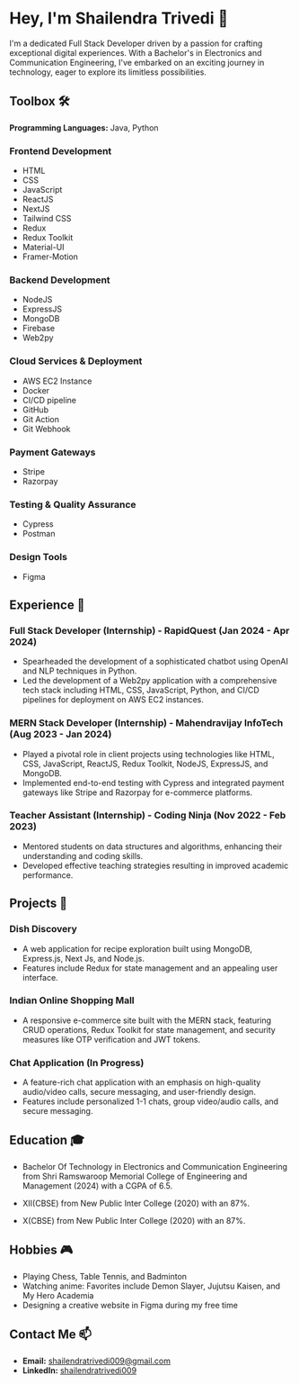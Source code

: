 # Hey, I'm Shailendra Trivedi 👋

I'm a dedicated Full Stack Developer driven by a passion for crafting exceptional digital experiences. With a Bachelor's in Electronics and Communication Engineering, I've embarked on an exciting journey in technology, eager to explore its limitless possibilities. 

## Toolbox 🛠️

**Programming Languages:** Java, Python

### Frontend Development
- HTML
- CSS
- JavaScript
- ReactJS
- NextJS
- Tailwind CSS
- Redux
- Redux Toolkit
- Material-UI
- Framer-Motion

### Backend Development
- NodeJS
- ExpressJS
- MongoDB
- Firebase
- Web2py

### Cloud Services & Deployment
- AWS EC2 Instance
- Docker
- CI/CD pipeline
- GitHub
- Git Action
- Git Webhook

### Payment Gateways
- Stripe
- Razorpay

### Testing & Quality Assurance
- Cypress
- Postman

### Design Tools
- Figma

## Experience 💼

### Full Stack Developer (Internship) - RapidQuest (Jan 2024 - Apr 2024)
- Spearheaded the development of a sophisticated chatbot using OpenAI and NLP techniques in Python.
- Led the development of a Web2py application with a comprehensive tech stack including HTML, CSS, JavaScript, Python, and CI/CD pipelines for deployment on AWS EC2 instances.

### MERN Stack Developer (Internship) - Mahendravijay InfoTech (Aug 2023 - Jan 2024)
- Played a pivotal role in client projects using technologies like HTML, CSS, JavaScript, ReactJS, Redux Toolkit, NodeJS, ExpressJS, and MongoDB.
- Implemented end-to-end testing with Cypress and integrated payment gateways like Stripe and Razorpay for e-commerce platforms.

### Teacher Assistant (Internship) - Coding Ninja (Nov 2022 - Feb 2023)
- Mentored students on data structures and algorithms, enhancing their understanding and coding skills.
- Developed effective teaching strategies resulting in improved academic performance.

## Projects 🚀

### Dish Discovery
- A web application for recipe exploration built using MongoDB, Express.js, Next Js, and Node.js. 
- Features include Redux for state management and an appealing user interface.

### Indian Online Shopping Mall
- A responsive e-commerce site built with the MERN stack, featuring CRUD operations, Redux Toolkit for state management, and security measures like OTP verification and JWT tokens.

### Chat Application (In Progress)
- A feature-rich chat application with an emphasis on high-quality audio/video calls, secure messaging, and user-friendly design. 
- Features include personalized 1-1 chats, group video/audio calls, and secure messaging.

## Education 🎓

- Bachelor Of Technology in Electronics and Communication Engineering from Shri Ramswaroop Memorial College of Engineering and Management (2024) with a CGPA of 6.5.

- XII(CBSE)  from New Public Inter College (2020) with an 87%.

- X(CBSE)  from New Public Inter College (2020) with an 87%.

## Hobbies 🎮

- Playing Chess, Table Tennis, and Badminton
- Watching anime: Favorites include Demon Slayer, Jujutsu Kaisen, and My Hero Academia
- Designing a creative website in Figma during my free time

## Contact Me 📫

- **Email:** [shailendratrivedi009@gmail.com](shailendratrivedi009@gmail.com)
- **LinkedIn:** [shailendratrivedi009](https://www.linkedin.com/in/shailendratrivedi009/)
